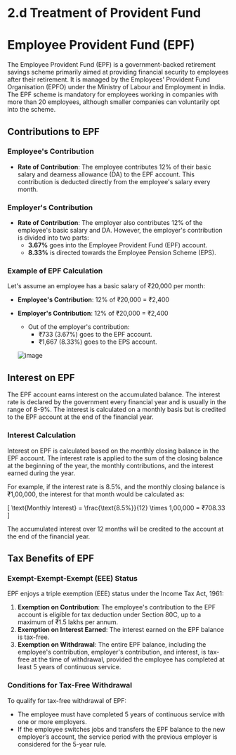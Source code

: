 # 2.d Treatment of Provident Fund

# Employee Provident Fund (EPF)

The Employee Provident Fund (EPF) is a government-backed retirement savings scheme primarily aimed at providing financial security to employees after their retirement. It is managed by the Employees' Provident Fund Organisation (EPFO) under the Ministry of Labour and Employment in India. The EPF scheme is mandatory for employees working in companies with more than 20 employees, although smaller companies can voluntarily opt into the scheme.

## Contributions to EPF

### Employee's Contribution
- **Rate of Contribution**: The employee contributes 12% of their basic salary and dearness allowance (DA) to the EPF account. This contribution is deducted directly from the employee's salary every month.
  
### Employer's Contribution
- **Rate of Contribution**: The employer also contributes 12% of the employee's basic salary and DA. However, the employer's contribution is divided into two parts:
  - **3.67%** goes into the Employee Provident Fund (EPF) account.
  - **8.33%** is directed towards the Employee Pension Scheme (EPS).

### Example of EPF Calculation
Let's assume an employee has a basic salary of ₹20,000 per month:

- **Employee's Contribution**: 12% of ₹20,000 = ₹2,400
- **Employer's Contribution**: 12% of ₹20,000 = ₹2,400
  - Out of the employer's contribution:
    - ₹733 (3.67%) goes to the EPF account.
    - ₹1,667 (8.33%) goes to the EPS account.
   
  ![image](https://github.com/user-attachments/assets/81618f49-1de5-42b8-ae9f-b6b92064ace4)


## Interest on EPF

The EPF account earns interest on the accumulated balance. The interest rate is declared by the government every financial year and is usually in the range of 8-9%. The interest is calculated on a monthly basis but is credited to the EPF account at the end of the financial year.

### Interest Calculation
Interest on EPF is calculated based on the monthly closing balance in the EPF account. The interest rate is applied to the sum of the closing balance at the beginning of the year, the monthly contributions, and the interest earned during the year.

For example, if the interest rate is 8.5%, and the monthly closing balance is ₹1,00,000, the interest for that month would be calculated as:

\[ \text{Monthly Interest} = \frac{\text{8.5\%}}{12} \times 1,00,000 = ₹708.33 \]

The accumulated interest over 12 months will be credited to the account at the end of the financial year.

## Tax Benefits of EPF

### Exempt-Exempt-Exempt (EEE) Status
EPF enjoys a triple exemption (EEE) status under the Income Tax Act, 1961:
1. **Exemption on Contribution**: The employee's contribution to the EPF account is eligible for tax deduction under Section 80C, up to a maximum of ₹1.5 lakhs per annum.
2. **Exemption on Interest Earned**: The interest earned on the EPF balance is tax-free.
3. **Exemption on Withdrawal**: The entire EPF balance, including the employee's contribution, employer's contribution, and interest, is tax-free at the time of withdrawal, provided the employee has completed at least 5 years of continuous service.

### Conditions for Tax-Free Withdrawal
To qualify for tax-free withdrawal of EPF:
- The employee must have completed 5 years of continuous service with one or more employers.
- If the employee switches jobs and transfers the EPF balance to the new employer’s account, the service period with the previous employer is considered for the 5-year rule.

 


